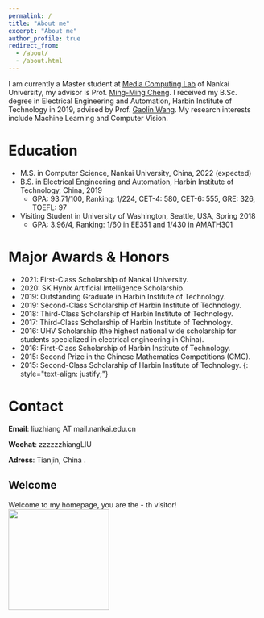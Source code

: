 ```yaml
---
permalink: /
title: "About me"
excerpt: "About me"
author_profile: true
redirect_from: 
  - /about/
  - /about.html
---
```


I am currently a Master student at [Media Computing Lab](https://mmcheng.net/) of Nankai University, my advisor is Prof. [Ming-Ming Cheng](https://mmcheng.net/cmm/). 
I received my B.Sc. degree in Electrical Engineering and Automation, Harbin Institute of Technology in 2019, advised by Prof. [Gaolin Wang](http://homepage.hit.edu.cn/wanggaolin). My research interests include Machine Learning and Computer Vision.

Education
======
* M.S. in Computer Science, Nankai University, China, 2022 (expected)
* B.S. in Electrical Engineering and Automation, Harbin Institute of Technology, China, 2019
  * GPA: 93.71/100, Ranking: 1/224, CET-4: 580, CET-6: 555, GRE: 326, TOEFL: 97
* Visiting Student in University of Washington, Seattle, USA, Spring 2018
  * GPA: 3.96/4, Ranking: 1/60 in EE351 and 1/430 in AMATH301

# Major Awards & Honors
* 2021: First-Class Scholarship of Nankai University.
* 2020: SK Hynix Artificial Intelligence Scholarship.
* 2019: Outstanding Graduate in Harbin Institute of Technology.
* 2019: Second-Class Scholarship of Harbin Institute of Technology.
* 2018: Third-Class Scholarship of Harbin Institute of Technology.
* 2017: Third-Class Scholarship of Harbin Institute of Technology.
* 2016: UHV Scholarship (the highest national wide scholarship for students specialized in electrical engineering in China).
* 2016: First-Class Scholarship of Harbin Institute of Technology.
* 2015: Second Prize in the Chinese Mathematics Competitions (CMC).
* 2015: Second-Class Scholarship of Harbin Institute of Technology.
{: style="text-align: justify;"}

# Contact

**Email**: liuzhiang AT mail.nankai.edu.cn

**Wechat**: zzzzzzhiangLIU

**Adress**: Tianjin, China .

## Welcome

<div >
Welcome to my homepage, you are the <span data-hk-page="current" display:inline> - </span>th visitor!
<img align="center" width="200" src="{{ site.url }}/images/visited.gif" alt="" display:inline>
</div>
